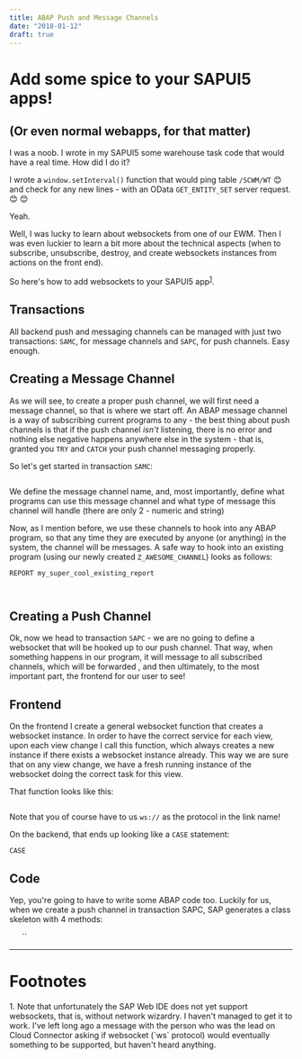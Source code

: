 ```yaml
---
title: ABAP Push and Message Channels
date: "2018-01-12"
draft: true
---
```


# Add some spice to your SAPUI5 apps!
## (Or even normal webapps, for that matter)

I was a noob. I wrote in my SAPUI5 some warehouse task code that would have a real time. How did I do it?

I wrote a `window.setInterval()` function that would ping table `/SCWM/WT` :blush: and check for any new lines - with an OData `GET_ENTITY_SET` server request. :blush: :blush:

Yeah.

Well, I was lucky to learn about websockets from one of our EWM. Then I was even luckier to learn a bit more about the technical aspects (when to subscribe, unsubscribe, destroy, and create websockets instances from actions on the front end).

So here's how to add websockets to your SAPUI5 app<sup><a href="#footnote-1">1</a></sup>.

## Transactions

All backend push and messaging channels can be managed with just two transactions:  `SAMC`, for message channels and `SAPC`, for push channels. Easy enough.

## Creating a Message Channel

As we will see, to create a proper push channel, we will first need a message channel, so that is where we start off. An ABAP message channel is a way of subscribing current programs to any - the best thing about push channels is that if the push channel _isn't_ listening, there is no error and nothing else negative happens anywhere else in the system - that is, granted you `TRY` and `CATCH` your push channel messaging properly.

So let's get started in transaction `SAMC`:

![]()

We define the message channel name, and, most importantly, define what programs can use this message channel and what type of message this channel will handle (there are only 2 - numeric and string)

Now, as I mention before, we use these channels to hook into any ABAP program, so that any time they are executed by anyone (or anything) in the system, the channel will be messages. A safe way to hook into an existing program (using our newly created `Z_AWESOME_CHANNEL`) looks as follows:

```abap
REPORT my_super_cool_existing_report



```

## Creating a Push Channel

Ok, now we head to transaction `SAPC` - we are no going to define a websocket that will be hooked up to our push channel. That way, when something happens in our program, it will message to all subscribed channels, which will be forwarded , and then ultimately, to the most important part, the frontend for our user to see!

## Frontend

On the frontend I create a general websocket function that creates a websocket instance. In order to have the correct service for each view, upon each view change I call this function, which always creates a new instance if there exists a websocket instance already. This way we are sure that on any view change, we have a fresh running instance of the websocket doing the correct task for this view.

That function looks like this:

```

```

Note that you of course have to us `ws://` as the protocol in the link name!

On the backend, that ends up looking like a `CASE` statement:

```abap
CASE
```

## Code

Yep, you're going to have to write some ABAP code too. Luckily for us, when we create a push channel in transaction SAPC, SAP generates a class skeleton with 4 methods:

``
``
``
``
``

<hr/>

# Footnotes
<div id="footnote-1">
1. Note that unfortunately the SAP Web IDE does not yet support websockets, that is, without network wizardry. I haven't managed to get it to work. I've left  long ago a message with the person who was the lead on Cloud Connector asking if websocket (`ws` protocol) would eventually something to be supported, but haven't heard anything.
</div>

